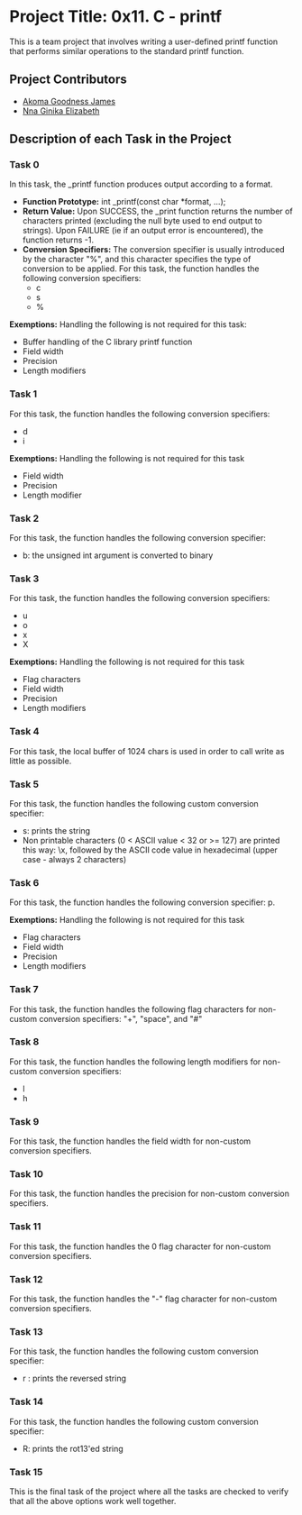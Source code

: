 # Project Title: 0x11. C - printf

This is a team project that involves writing a user-defined printf function that performs similar operations to the standard printf function.

## Project Contributors

- [Akoma Goodness James](https://github.com/GoodnessJames)
- [Nna Ginika Elizabeth](https://github.com/Giniks)

## Description of each Task in the Project

### Task 0
In this task, the _printf function produces output according to a format.

- **Function Prototype:** int _printf(const char *format, ...);
- **Return Value:** Upon SUCCESS, the _print function returns the number of characters printed (excluding the null byte used to end output to strings). Upon FAILURE (ie if an output error is encountered), the function returns -1.
- **Conversion Specifiers:** The conversion specifier is usually introduced by the character "%", and this character specifies the type of conversion to be applied. For this task, the function handles the following conversion specifiers:
	- c
	- s
	- %

**Exemptions:** Handling the following is not required for this task:
- Buffer handling of the C library printf function
- Field width
- Precision
- Length modifiers

### Task 1
For this task, the function handles the following conversion specifiers:
- d
- i

**Exemptions:** Handling the following is not required for this task
- Field width
- Precision
- Length modifier

### Task 2
For this task, the function handles the following conversion specifier:
- b: the unsigned int argument is converted to binary

### Task 3
For this task, the function handles the following conversion specifiers:
- u
- o
- x
- X

**Exemptions:** Handling the following is not required for this task
- Flag characters
- Field width
- Precision
- Length modifiers

### Task 4
For this task, the local buffer of 1024 chars is used in order to call write as little as possible.

### Task 5
For this task, the function handles the following custom conversion specifier:
- s: prints the string
- Non printable characters (0 < ASCII value < 32 or >= 127) are printed this way: \x, followed by the ASCII code value in hexadecimal (upper case - always 2 characters)

### Task 6
For this task, the function handles the following conversion specifier: p.

**Exemptions:** Handling the following is not required for this task
- Flag characters
- Field width
- Precision
- Length modifiers

### Task 7
For this task, the function handles the following flag characters for non-custom conversion specifiers: "+", "space", and "#"

### Task 8
For this task, the function handles the following length modifiers for non-custom conversion specifiers:
- l
- h

### Task 9
For this task, the function handles the field width for non-custom conversion specifiers.

### Task 10
For this task, the function handles the precision for non-custom conversion specifiers.

### Task 11
For this task, the function handles the 0 flag character for non-custom conversion specifiers.

### Task 12
For this task, the function handles the "-" flag character for non-custom conversion specifiers.

### Task 13
For this task, the function handles the following custom conversion specifier:
- r : prints the reversed string

### Task 14
For this task, the function handles the following custom conversion specifier:
- R: prints the rot13'ed string

### Task 15
This is the final task of the project where all the tasks are checked to verify that all the above options work well together.
